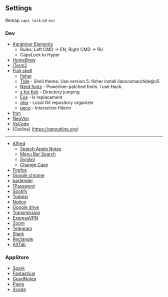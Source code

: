 ## Settings

Remap `caps lock` on `esc`

### Dev

- [Karabiner Elements](https://karabiner-elements.pqrs.org)
    - Rules: Left CMD -> EN, Right CMD -> RU
    - CapsLock to Hyper
- [HomeBrew](https://brew.sh)
- [iTerm2](https://iterm2.com)
- [Fish shell](https://fishshell.com)
    - [fisher](https://github.com/jorgebucaran/fisher)
    - [Tide](https://github.com/IlanCosman/tide) - Shell theme. Use version 5: fisher install ilancosman/tide@v5
    - [Nerd fonts](https://github.com/ryanoasis/nerd-fonts) - Powerline-patched fonts. I use Hack.
    - [z for fish](https://github.com/jethrokuan/z) - Directory jumping
    - [Exa](https://github.com/gazorby/fish-exa) - ls replacement
    - [ghq](https://github.com/decors/fish-ghq) - Local Git repository organizer
    - [peco](https://github.com/takashabe/fish-peco) - Interactive filterin
- [fnm](https://github.com/Schniz/fnm)
- [NeoVim](https://neovim.io)
- [VsCode](https://code.visualstudio.com)
- [Outline] (https://getoutline.org)
---
- [Alfred](https://www.alfredapp.com)
    - [Search Apple Notes](https://github.com/sballin/alfred-search-notes-app)
    - [Menu Bar Search](https://github.com/BenziAhamed/Menu-Bar-Search)
    - [SynAnt](https://github.com/vitorgalvao/alfred-workflows/tree/master/SynAnt)
    - [Change Case](https://github.com/gillibrand/alfred-change-case)
- [Firefox](https://www.mozilla.org/en-US/firefox/new/)
- [Google chrome](https://www.google.com/chrome/)
- [bartender](https://www.macbartender.com)
- [1Password](https://1password.com/downloads/mac/)
- [Spotify](https://www.spotify.com/us/download/other/)
- [Todoist](https://todoist.com/downloads)
- [Notion](https://www.notion.so/desktop)
- [Google drive](https://www.google.com/drive/)
- [Transmission](https://transmissionbt.com)
- [ExpressVPN](https://www.expressvpn.com)
- [Zoom](https://zoom.us/download)
- [Telegram](https://telegram.org)
- [Slack](https://slack.com/)
- [Rectangle](https://rectangleapp.com)
- [AltTab](https://alt-tab-macos.netlify.app)

### AppStore
- [Spark](https://apps.apple.com/pl/app/spark-email-app-by-readdle/id1176895641?mt=12)
- [Fantastical](https://apps.apple.com/pl/app/fantastical-calendar/id975937182?mt=12)
- [GoodNotes](https://apps.apple.com/pl/app/goodnotes-5/id1444383602)
- [Paste](https://apps.apple.com/pl/app/paste-clipboard-manager/id967805235)
- [Xcode](https://apps.apple.com/pl/app/xcode/id497799835?mt=12)

